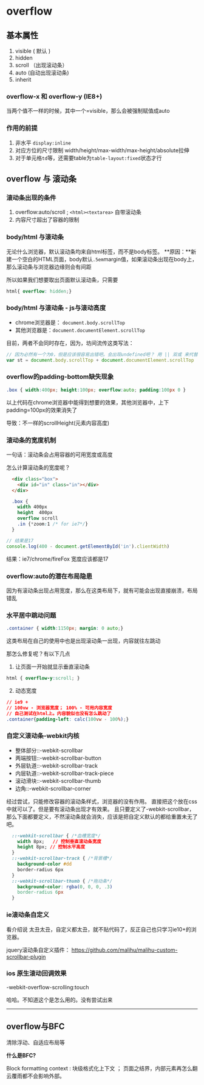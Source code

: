 # overflow

## 基本属性

1. visible ( 默认 )
2. hidden 
3. scroll （出现滚动条）
4. auto (自动出现滚动条)
5. inherit

### overflow-x 和 overflow-y (IE8+)
当两个值不一样的时候，其中一个=visible，那么会被强制赋值成auto

### 作用的前提

1. 非水平 `display:inline`
2. 对应方位的尺寸限制 width/height/max-width/max-height/absolute拉伸
3. 对于单元格`td`等，还需要table为`table-layout:fixed`状态才行

## overflow 与 滚动条

### 滚动条出现的条件

1. overflow:auto/scroll ; `<html><textarea>` 自带滚动条
2. 内容尺寸超出了容器的限制

### body/html 与滚动条

无论什么浏览器，默认滚动条均来自html标签，而不是body标签。
**原因：**新建一个空白的HTML页面，body默认`.5em`margin值，如果滚动条出现在body上，那么滚动条与浏览器边缘则会有间距

所以如果我们想要取出页面默认滚动条，只需要
```css
html{ overflow: hidden;}
```

### body/html 与滚动条 - js与滚动高度

* chrome浏览器是： `document.body.scrollTop`
* 其他浏览器是：`document.documentElement.scrollTop`

目前，两者不会同时存在，因为，坊间流传这类写法：
```javascript
// 因为必然有一个为0，但是应该很容易出错吧。会出现undefined吧？ 用 || 双或 来代替+号更好
var st = document.body.scrollTop + document.documentElement.scrollTop
```

### overflow的padding-bottom缺失现象

```css
.box { width:400px; height:100px; overflow:auto; padding:100px 0 }
```
以上代码在chrome浏览器中能得到想要的效果，其他浏览器中，上下padding=100px的效果消失了

导致：不一样的scrollHeight(元素内容高度)

### 滚动条的宽度机制

一句话：滚动条会占用容器的可用宽度或高度

怎么计算滚动条的宽度呢？
```html
  <div class="box">
    <div id="in" class="in"></div>
  </div>
```
```css
  .box {
    width 400px
    height  400px
    overflow scroll
    .in {*zoom:1 /* for ie7*/}
  }
```
```javascript
// 结果是17
console.log(400 - document.getElementById('in').clientWidth)
```

结果：ie7/chrome/fireFox 宽度应该都是17

### overflow:auto的潜在布局隐患

因为有滚动条出现占用宽度，那么在这类布局下，就有可能会出现直接崩溃，布局错乱

### 水平居中跳动问题
```css
.container { width:1150px; margin: 0 auto;}
```
这类布局在自己的使用中也是出现滚动条一出现，内容就往左跳动

那怎么修复呢？有以下几点

1. 让页面一开始就显示垂直滚动条
  ```css
  html { overflow-y:scroll; }
  ```
2. 动态宽度
```css
// ie9 +
// 100vw - 浏览器宽度； 100% - 可用内容宽度
// 自己测试在html上。内容貌似也没有怎么跳动了
.container{padding-left: calc(100vw - 100%);}
```

### 自定义滚动条-webkit内核

- 整体部分::-webkit-scrollbar 
- 两端按钮::-webkit-scrollbar-button
- 外层轨道::-webkit-scrollbar-track 
- 内层轨道::-webkit-scrollbar-track-piece 
- 滚动滑块::-webkit-scrollbar-thumb 
- 边角::-webkit-scrollbar-corner 


经过尝试，只能修改容器的滚动条样式，浏览器的没有作用。
直接把这个放在css中就可以了。但是要有滚动条出现才有效果。
且只要定义了-webkit-scrollbar，那么下面都要定义，不然滚动条就会消失，应该是把自定义默认的都给重置未无了吧。
```css
  ::-webkit-scrollbar { /*血槽宽度*/
    width 8px;   // 控制垂直滚动条宽度
    height 8px; // 控制水平高度
  }
  ::-webkit-scrollbar-track { /*背景槽*/
    background-color #dd
    border-radius 6px
  }
  ::-webkit-scrollbar-thumb { /*拖动条*/
    background-color: rgba(0, 0, 0, .3)
    border-radius 6px
  }

```

### ie滚动条自定义

看介绍说 太丑太丑，自定义都太丑，就不贴代码了，反正自己也只学习ie10+的浏览器。

jquery滚动条自定义插件：
https://github.com/malihu/malihu-custom-scrollbar-plugin

### ios 原生滚动回调效果
-webkit-overflow-scrolling:touch

哈哈。不知道这个是怎么用的。没有尝试出来

------------------

## overflow与BFC
清除浮动、自适应布局等

**什么是BFC?**

  Block formatting context : 块级格式化上下文 ；
  页面之结界，内部元素再怎么翻云覆雨都不会影响外部。
  
  

